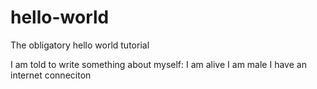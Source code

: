 # hello-world
The obligatory hello world tutorial

I am told to write something about myself:
I am alive
I am male
I have an internet conneciton
